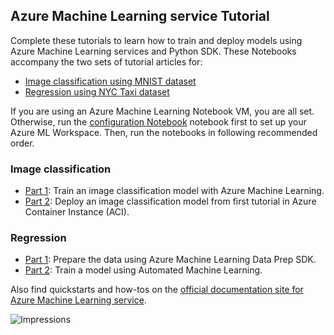 ## Azure Machine Learning service Tutorial

Complete these tutorials to learn how to train and deploy models using Azure Machine Learning services and Python SDK. These Notebooks accompany the
two sets of tutorial articles for:

 * [Image classification using MNIST dataset](https://docs.microsoft.com/en-us/azure/machine-learning/service/tutorial-train-models-with-aml)
 * [Regression using NYC Taxi dataset](https://docs.microsoft.com/en-us/azure/machine-learning/service/tutorial-data-prep)

If you are using an Azure Machine Learning Notebook VM, you are all set. Otherwise, run the [configuration Notebook](../configuration.ipynb) notebook first to set up your Azure ML Workspace. Then, run the notebooks in following recommended order.

### Image classification

 * [Part 1](img-classification-part1-training.ipynb): Train an image classification model with Azure Machine Learning.
 * [Part 2](img-classification-part2-deploy.ipynb): Deploy an image classification model from first tutorial in Azure Container Instance (ACI).

 ### Regression
 * [Part 1](regression-part1-data-prep.ipynb): Prepare the data using Azure Machine Learning Data Prep SDK. 
 * [Part 2](regression-part2-automated-ml.ipynb): Train a model using Automated Machine Learning.

 Also find quickstarts and how-tos on the [official documentation site for Azure Machine Learning service](https://docs.microsoft.com/en-us/azure/machine-learning/service/).

![Impressions](https://PixelServer20190423114238.azurewebsites.net/api/impressions/MachineLearningNotebooks/tutorials/README.png)
